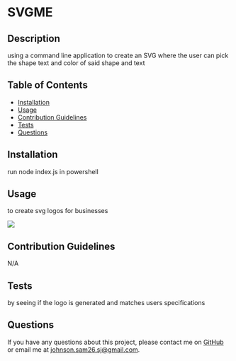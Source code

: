# SVGME
 ## Description
  using a command line application to create an SVG where the user can pick the shape text and color of said shape and text
  
  ## Table of Contents
  - [Installation](#installation)
  - [Usage](#usage)
  - [Contribution Guidelines](#contribution-guidelines)
  - [Tests](#tests)
  - [Questions](#questions)
  
  ## Installation
  run node index.js in powershell
  
  ## Usage
  to create svg logos for businesses


![](svg.gif)

  
  ## Contribution Guidelines
  N/A
  
  ## Tests
  by seeing if the logo is generated and matches users specifications
  
  ## Questions
  If you have any questions about this project, please contact me on [GitHub](https://github.com/sjon294) or email me at johnson.sam26.sj@gmail.com.
  
